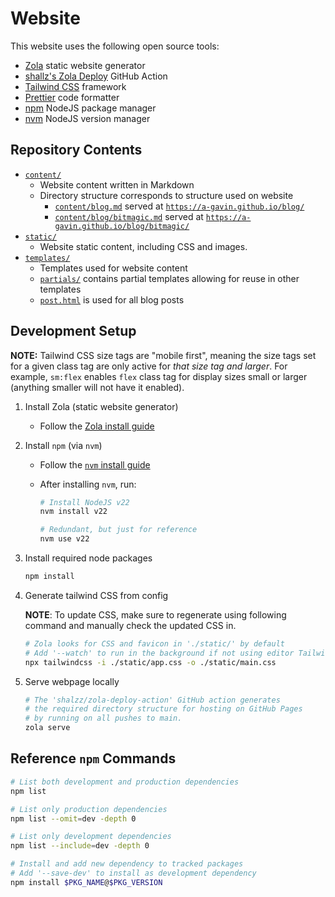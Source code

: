# Website

This website uses the following open source tools:

- [Zola](https://www.getzola.org/) static website generator
- [shallz's Zola Deploy](https://github.com/shalzz/zola-deploy-action) GitHub Action
- [Tailwind CSS](https://tailwindcss.com/) framework
- [Prettier](https://prettier.io/) code formatter
- [npm](https://www.npmjs.com/) NodeJS package manager
- [nvm](https://github.com/nvm-sh/nvm/blob/master/README.md) NodeJS version manager

## Repository Contents

- [`content/`](./content/)
  - Website content written in Markdown
  - Directory structure corresponds to structure used on website
    - [`content/blog.md`](./content/blog.md) served at [`https://a-gavin.github.io/blog/`](https://a-gavin.github.io/blog/)
    - [`content/blog/bitmagic.md`](./content/blog/bitmagic.md) served at [`https://a-gavin.github.io/blog/bitmagic/`](https://a-gavin.github.io/blog/bitmagic/)
- [`static/`](./static/)
  - Website static content, including CSS and images.
- [`templates/`](./templates/)
  - Templates used for website content
  - [`partials/`](./templates/partials/) contains partial templates allowing for reuse in other templates
  - [`post.html`](./templates/post.html) is used for all blog posts

## Development Setup

**NOTE:** Tailwind CSS size tags are "mobile first", meaning the size tags set for
a given class tag are only active for _that size tag and larger_. For example,
`sm:flex` enables `flex` class tag for display sizes small or larger (anything smaller
will not have it enabled).

1. Install Zola (static website generator)
   - Follow the [Zola install guide](https://www.getzola.org/documentation/getting-started/installation/)

2. Install `npm` (via `nvm`)

   - Follow the [`nvm` install guide](https://github.com/nvm-sh/nvm?tab=readme-ov-file#installing-and-updating)
   - After installing `nvm`, run:

     ```Bash
     # Install NodeJS v22
     nvm install v22

     # Redundant, but just for reference
     nvm use v22
     ```

3. Install required node packages

   ```Bash
   npm install
   ```

4. Generate tailwind CSS from config

   **NOTE**: To update CSS, make sure to regenerate using following command and manually check the updated CSS in.

   ```Bash
   # Zola looks for CSS and favicon in './static/' by default
   # Add '--watch' to run in the background if not using editor Tailwind plugins
   npx tailwindcss -i ./static/app.css -o ./static/main.css
   ```

5. Serve webpage locally
   ```Bash
   # The 'shalzz/zola-deploy-action' GitHub action generates
   # the required directory structure for hosting on GitHub Pages
   # by running on all pushes to main.
   zola serve
   ```

## Reference `npm` Commands

```Bash
# List both development and production dependencies
npm list

# List only production dependencies
npm list --omit=dev -depth 0

# List only development dependencies
npm list --include=dev -depth 0

# Install and add new dependency to tracked packages
# Add '--save-dev' to install as development dependency
npm install $PKG_NAME@$PKG_VERSION
```
